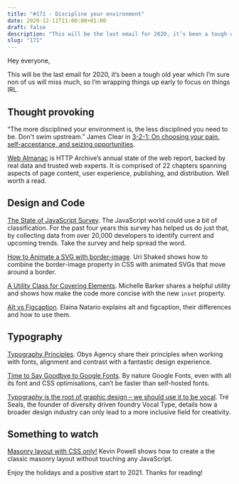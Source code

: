 ```yaml
---
title: "#171 - Discipline your environment"
date: 2020-12-11T11:00:00+01:00
draft: false
description: "This will be the last email for 2020, it’s been a tough old year which I’m sure non of us will miss much, so I’m wrapping up early to focus on things IRL."
slug: "171"
---
```


Hey everyone,

This will be the last email for 2020, it’s been a tough old year which I’m sure non of us will miss much, so I’m wrapping things up early to focus on things IRL.

## Thought provoking

“The more disciplined your environment is, the less disciplined you need to be. Don't swim upstream.” James Clear in [3-2-1: On choosing your pain, self-acceptance, and seizing opportunities](https://jamesclear.com/3-2-1/december-10-2020).

[Web Almanac](https://almanac.httparchive.org/en/2020/) is HTTP Archive’s annual state of the web report, backed by real data and trusted web experts. It is comprised of 22 chapters spanning aspects of page content, user experience, publishing, and distribution. Well worth a read.

## Design and Code

[The State of JavaScript Survey](https://stateofjs.com/). The JavaScript world could use a bit of classification. For the past four years this survey has helped us do just that, by collecting data from over 20,000 developers to identify current and upcoming trends. Take the survey and help spread the word.

[How to Animate a SVG with border-image](https://css-tricks.com/how-to-animate-a-svg-with-border-image/). Uri Shaked shows how to combine the border-image property in CSS with animated SVGs that move around a border.

[A Utility Class for Covering Elements](https://css-irl.info/a-utility-class-for-covering-elements/). Michelle Barker shares a helpful utility and shows how make the code more concise with the new `inset` property.

[Alt vs Figcaption](https://thoughtbot.com/blog/alt-vs-figcaption). Elaina Natario explains alt and figcaption, their differences and how to use them.

## Typography

[Typography Principles](https://typographyprinciples.obys.agency/). Obys Agency share their principles when working with fonts, alignment and contrast with a fantastic design experience.

[Time to Say Goodbye to Google Fonts](https://wicki.io/posts/2020-11-goodbye-google-fonts/). By nature Google Fonts, even with all its font and CSS optimisations, can’t be faster than self-hosted fonts.

[Typography is the root of graphic design – we should use it to be vocal](https://www.itsnicethat.com/features/tre-seals-vocal-type-conscious-creativity-graphic-design-021220). Tré Seals, the founder of diversity driven foundry Vocal Type, details how a broader design industry can only lead to a more inclusive field for creativity.

## Something to watch

[Masonry layout with CSS only!](https://www.youtube.com/watch?v=KrPz_wmBsAE) Kevin Powell shows how to create a the classic masonry layout without touching any JavaScript.

Enjoy the holidays and a positive start to 2021. Thanks for reading!

